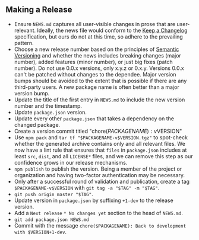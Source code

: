 
## Making a Release

* Ensure `NEWS.md` captures all user-visible changes in prose that are
  user-relevant.
  Ideally, the news file would conform to the [Keep a
  Changelog](https://keepachangelog.com) specification, but ours do not at this
  time, so adhere to the prevailing pattern.
* Choose a new release number based on the principles of [Semantic
  Versioning](https://semver.org) and whether the news includes breaking
  changes (major number), added features (minor number), or just big fixes
  (patch number).
  Do not use 0.0.x versions, only x.y.z or 0.x.y.
  Versions 0.0.x can't be patched without changes to the dependee.
  Major version bumps should be avoided to the extent that is possible if there
  are any third-party users. A new package name is often better than a major
  version bump.
* Update the title of the first entry in `NEWS.md` to include the new version
  number and the timestamp.
* Update `package.json` version.
* Update every other `package.json` that takes a dependency on the changed
  package.
* Create a version commit titled "chore($PACKAGENAME): v$VERSION"
* Use `npm pack` and `tar tf "$PACKAGENAME-v$VERSION.tgz"` to spot-check
  whether the generated archive contains only and all relevant files.
  We now have a lint rule that ensures that `files` in `package.json` includes
  at least `src`, `dist`, and all `LICENSE*` files, and we can remove this step
  as our confidence grows in our release mechanisms.
* `npm publish` to publish the version.
  Being a member of the project or organization and having two-factor
  authentication may be necessary.
* Only after a successful round of validation and publication, create
  a tag `$PACKAGENAME-v$VERSION` with `git tag -a "$TAG" -m "$TAG"`.
* `git push origin master "$TAG"`.
* Update version in `package.json` by suffixing `+1-dev` to the release
  version.
* Add a `Next release` `* No changes yet` section to the head of `NEWS.md`.
* `git add package.json NEWS.md`
* Commit with the message `chore($PACKAGENAME): Back to development with
  $VERSION+1-dev`.

